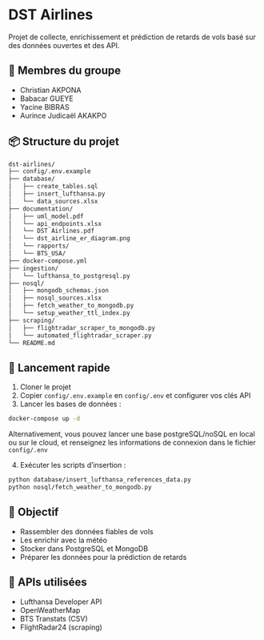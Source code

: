 # DST Airlines

Projet de collecte, enrichissement et prédiction de retards de vols basé sur des données ouvertes et des API.

## 👥 Membres du groupe

- Christian AKPONA
- Babacar GUEYE
- Yacine BIBRAS
- Aurince Judicaël AKAKPO

## 📦 Structure du projet

``` bash
dst-airlines/
├── config/.env.example
├── database/
│   ├── create_tables.sql
│   ├── insert_lufthansa.py
│   └── data_sources.xlsx
├── documentation/
│   ├── uml_model.pdf
│   └── api_endpoints.xlsx
│   └── DST Airlines.pdf
│   └── dst_airline_er_diagram.png
│   └── rapports/
│   └── BTS_USA/
├── docker-compose.yml
├── ingestion/
│   └── lufthansa_to_postgresql.py
├── nosql/
│   ├── mongodb_schemas.json
│   ├── nosql_sources.xlsx
│   ├── fetch_weather_to_mongodb.py
│   └── setup_weather_ttl_index.py
├── scraping/
│   ├── flightradar_scraper_to_mongodb.py
│   └── automated_flightradar_scraper.py
└── README.md
```

## 🚀 Lancement rapide

1. Cloner le projet
2. Copier `config/.env.example` en `config/.env` et configurer vos clés API
3. Lancer les bases de données :

```bash
docker-compose up -d
```

Alternativement, vous pouvez lancer une base postgreSQL/noSQL en local ou sur le cloud, et renseignez les informations de connexion dans le fichier `config/.env`

4. Exécuter les scripts d’insertion :

```bash
python database/insert_lufthansa_references_data.py
python nosql/fetch_weather_to_mongodb.py
```

## 🧠 Objectif

- Rassembler des données fiables de vols
- Les enrichir avec la météo
- Stocker dans PostgreSQL et MongoDB
- Préparer les données pour la prédiction de retards

## 🔗 APIs utilisées

- Lufthansa Developer API
- OpenWeatherMap
- BTS Transtats (CSV)
- FlightRadar24 (scraping)